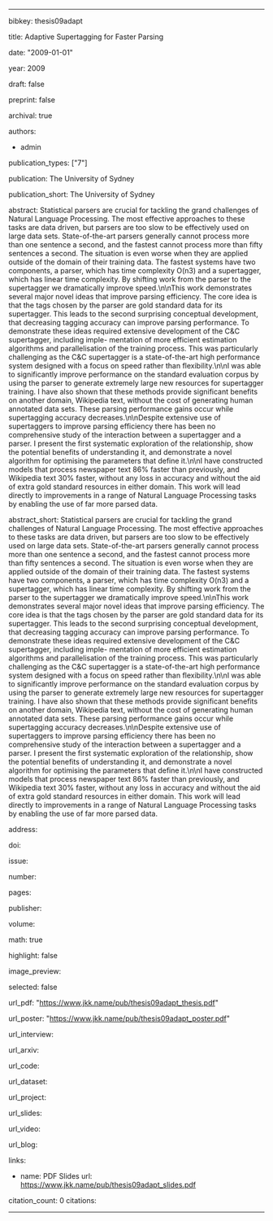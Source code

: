 ---

bibkey: thesis09adapt

title: Adaptive Supertagging for Faster Parsing

date: "2009-01-01"

year: 2009

draft: false

preprint: false

archival: true

authors: 
- admin

publication_types: ["7"]

publication: The University of Sydney

publication_short: The University of Sydney

abstract: Statistical parsers are crucial for tackling the grand challenges of Natural Language Processing. The most effective approaches to these tasks are data driven, but parsers are too slow to be effectively used on large data sets. State-of-the-art parsers generally cannot process more than one sentence a second, and the fastest cannot process more than fifty sentences a second. The situation is even worse when they are applied outside of the domain of their training data. The fastest systems have two components, a parser, which has time complexity O(n3) and a supertagger, which has linear time complexity. By shifting work from the parser to the supertagger we dramatically improve speed.\n\nThis work demonstrates several major novel ideas that improve parsing efficiency. The core idea is that the tags chosen by the parser are gold standard data for its supertagger. This leads to the second surprising conceptual development, that decreasing tagging accuracy can improve parsing performance. To demonstrate these ideas required extensive development of the C&C supertagger, including imple- mentation of more efficient estimation algorithms and parallelisation of the training process. This was particularly challenging as the C&C supertagger is a state-of-the-art high performance system designed with a focus on speed rather than flexibility.\n\nI was able to significantly improve performance on the standard evaluation corpus by using the parser to generate extremely large new resources for supertagger training. I have also shown that these methods provide significant benefits on another domain, Wikipedia text, without the cost of generating human annotated data sets. These parsing performance gains occur while supertagging accuracy decreases.\n\nDespite extensive use of supertaggers to improve parsing efficiency there has been no comprehensive study of the interaction between a supertagger and a parser. I present the first systematic exploration of the relationship, show the potential benefits of understanding it, and demonstrate a novel algorithm for optimising the parameters that define it.\n\nI have constructed models that process newspaper text 86% faster than previously, and Wikipedia text 30% faster, without any loss in accuracy and without the aid of extra gold standard resources in either domain. This work will lead directly to improvements in a range of Natural Language Processing tasks by enabling the use of far more parsed data.

abstract_short: Statistical parsers are crucial for tackling the grand challenges of Natural Language Processing. The most effective approaches to these tasks are data driven, but parsers are too slow to be effectively used on large data sets. State-of-the-art parsers generally cannot process more than one sentence a second, and the fastest cannot process more than fifty sentences a second. The situation is even worse when they are applied outside of the domain of their training data. The fastest systems have two components, a parser, which has time complexity O(n3) and a supertagger, which has linear time complexity. By shifting work from the parser to the supertagger we dramatically improve speed.\n\nThis work demonstrates several major novel ideas that improve parsing efficiency. The core idea is that the tags chosen by the parser are gold standard data for its supertagger. This leads to the second surprising conceptual development, that decreasing tagging accuracy can improve parsing performance. To demonstrate these ideas required extensive development of the C&C supertagger, including imple- mentation of more efficient estimation algorithms and parallelisation of the training process. This was particularly challenging as the C&C supertagger is a state-of-the-art high performance system designed with a focus on speed rather than flexibility.\n\nI was able to significantly improve performance on the standard evaluation corpus by using the parser to generate extremely large new resources for supertagger training. I have also shown that these methods provide significant benefits on another domain, Wikipedia text, without the cost of generating human annotated data sets. These parsing performance gains occur while supertagging accuracy decreases.\n\nDespite extensive use of supertaggers to improve parsing efficiency there has been no comprehensive study of the interaction between a supertagger and a parser. I present the first systematic exploration of the relationship, show the potential benefits of understanding it, and demonstrate a novel algorithm for optimising the parameters that define it.\n\nI have constructed models that process newspaper text 86% faster than previously, and Wikipedia text 30% faster, without any loss in accuracy and without the aid of extra gold standard resources in either domain. This work will lead directly to improvements in a range of Natural Language Processing tasks by enabling the use of far more parsed data.

address: 

doi: 

issue: 

number: 

pages: 

publisher: 

volume: 

math: true

highlight: false

image_preview: 

selected: false

url_pdf: "https://www.jkk.name/pub/thesis09adapt_thesis.pdf"

url_poster: "https://www.jkk.name/pub/thesis09adapt_poster.pdf"

url_interview: 

url_arxiv: 

url_code: 

url_dataset: 

url_project: 

url_slides: 

url_video: 

url_blog: 

links: 
- name: PDF Slides
  url: https://www.jkk.name/pub/thesis09adapt_slides.pdf

citation_count: 0
citations:


---